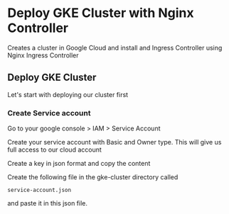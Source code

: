 # Deploy GKE Cluster with Nginx Controller
Creates a cluster in Google Cloud and install and Ingress Controller using Nginx Ingress Controller

## Deploy GKE Cluster
Let's start with deploying our cluster first

### Create Service account

Go to your google console > IAM > Service Account

Create your service account with Basic and Owner type. This will give us full access to our cloud account

Create a key in json format and copy the content

Create the following file in the gke-cluster directory called

`service-account.json`

and paste it in this json file.

